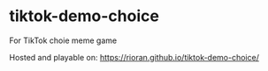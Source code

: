 # tiktok-demo-choice
For TikTok choie meme game

Hosted and playable on: https://rioran.github.io/tiktok-demo-choice/
